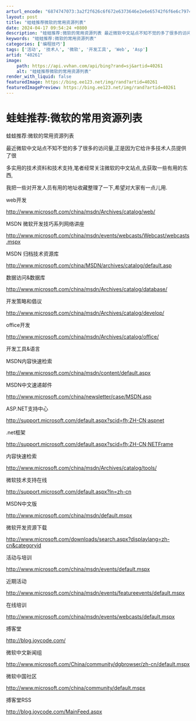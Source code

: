 ```yaml
---
arturl_encode: "6874747073:3a2f2f626c6f672e6373646e2e6e65742f6f6e6c797469616e:6361692f61727469636c652f64657461696c732f3430323631"
layout: post
title: "蛙蛙推荐微软的常用资源列表"
date: 2024-04-17 09:54:24 +0800
description: "蛙蛙推荐:微软的常用资源列表 最近微软中文站点不知不觉的多了很多的访问量,正是因为它给许多技术人员提"
keywords: "蛙蛙推荐:微软的常用资源列表"
categories: ['编程技巧']
tags: ['活动', '技术人', '微软', '开发工具', 'Web', 'Asp']
artid: "40261"
image:
    path: https://api.vvhan.com/api/bing?rand=sj&artid=40261
    alt: "蛙蛙推荐微软的常用资源列表"
render_with_liquid: false
featuredImage: https://bing.ee123.net/img/rand?artid=40261
featuredImagePreview: https://bing.ee123.net/img/rand?artid=40261
---
```


# 蛙蛙推荐:微软的常用资源列表

蛙蛙推荐:微软的常用资源列表

最近微软中文站点不知不觉的多了很多的访问量,正是因为它给许多技术人员提供了很

多实用的技术资料和技术支持,笔者经常关注微软的中文站点,去获取一些有用的东西,

我把一些对开发人员有用的地址收藏整理了一下,希望对大家有一点儿用.

web开发
  
<http://www.microsoft.com/china/msdn/Archives/catalog/web/>
  
MSDN 微软开发技巧系列网络讲座
  
<http://www.microsoft.com/china/msdn/events/webcasts/Webcast/webcasts.mspx>
  
MSDN 归档技术资源库
  
<http://www.microsoft.com/china/MSDN/archives/catalog/default.asp>
  
数据访问&数据库
  
<http://www.microsoft.com/china/msdn/Archives/catalog/database/>
  
开发策略和倡议
  
<http://www.microsoft.com/china/msdn/Archives/catalog/develop/>
  
office开发
  
<http://www.microsoft.com/china/msdn/Archives/catalog/office/>
  
开发工具&语言
  
MSDN内容快速检索
  
<http://www.microsoft.com/china/msdn/content/default.aspx>
  
MSDN中文速递邮件
  
<http://www.microsoft.com/china/newsletter/case/MSDN.asp>
  
ASP.NET支持中心
  
<http://support.microsoft.com/default.aspx?scid=fh;ZH-CN;aspnet>
  
.net框架
  
<http://support.microsoft.com/default.aspx?scid=fh;ZH-CN;NETFrame>
  
内容快速检索
  
<http://www.microsoft.com/china/msdn/Archives/catalog/tools/>
  
微软技术支持在线
  
<http://support.microsoft.com/default.aspx?ln=zh-cn>
  
MSDN中文版
  
<http://www.microsoft.com/china/msdn/default.mspx>
  
微软开发资源下载
  
<http://www.microsoft.com/downloads/search.aspx?displaylang=zh-cn&categoryid>
  
活动与培训
  
<http://www.microsoft.com/china/msdn/events/default.mspx>
  
近期活动
  
<http://www.microsoft.com/china/msdn/events/featureevents/default.mspx>
  
在线培训
  
<http://www.microsoft.com/china/msdn/events/webcasts/default.mspx>
  
搏客堂
  
<http://blog.joycode.com/>
  
微软中文新闻组
  
<http://www.microsoft.com/China/community/dgbrowser/zh-cn/default.mspx>
  
微软中国社区
  
<http://www.microsoft.com/china/community/default.mspx>
  
搏客堂RSS
  
<http://blog.joycode.com/MainFeed.aspx>